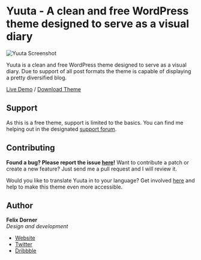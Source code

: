 # Yuuta - A clean and free WordPress theme designed to serve as a visual diary

![Yuuta Screenshot](screenshot.png)

Yuuta is a clean and free WordPress theme designed to serve as a visual diary. Due to support of all post formats the theme is capable of displaying a pretty diversified blog.

[Live Demo](https://yuuta.felixdorner.de) / [Download Theme](https://wordpress.org/themes/yuuta)

## Support

As this is a free theme, support is limited to the basics. You can find me helping out in the designated [support forum](https://wordpress.org/support/theme/yuuta).

## Contributing

**Found a bug? Please report the issue [here](https://github.com/felixdorner/yuuta/issues)!** Want to contribute a patch or create a new feature? Just send me a pull request and I will review it.

Would you like to translate Yuuta in to your language? Get involved [here](https://translate.wordpress.org/projects/wp-themes/yuuta) and help to make this theme even more accessible.

## Author

**Felix Dorner**  
*Design and development*

- [Website](https://felixdorner.de)
- [Twitter](https://twitter.com/felixdorner)
- [Dribbble](https://www.dribbble.com/felixdorner)
